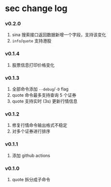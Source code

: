# sec change log

### v0.2.0

1. sina 搜索接口返回数据新增一个字段，支持该变化
2. `info`/`quote` 支持港股

### v0.1.4

1. 股票信息打印价格变化

### v0.1.3

1. 全部命令添加 `--debug`/`-D` flag
2. quote 命令最多支持查询 5 个证券
3. quote 支持实时 (3s) 更新行情信息

### v0.1.2

1. 修复行情命令输出格式不稳定
2. 对多个证券进行排序

### v0.1.1

1. 添加 github actions

### v0.1.0

1. quote 拆分成子命令
